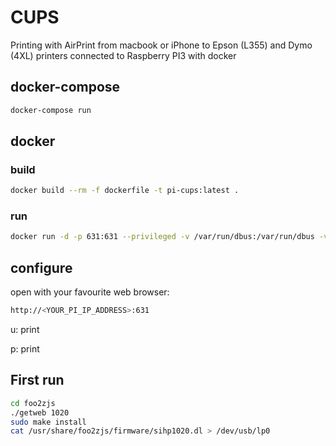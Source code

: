 # CUPS

Printing with AirPrint from macbook or iPhone to Epson (L355) and Dymo (4XL) printers connected to Raspberry PI3 with docker

## docker-compose

```bash
docker-compose run
```

## docker

### build

```bash
docker build --rm -f dockerfile -t pi-cups:latest .
```

### run

```bash
docker run -d -p 631:631 --privileged -v /var/run/dbus:/var/run/dbus -v /dev/bus/usb:/dev/bus/usb --name pi-cups pi-cups
```

## configure

open with your favourite web browser:

```bash
http://<YOUR_PI_IP_ADDRESS>:631
```

u: print

p: print


## First run
```bash
cd foo2zjs
./getweb 1020
sudo make install
cat /usr/share/foo2zjs/firmware/sihp1020.dl > /dev/usb/lp0
```
